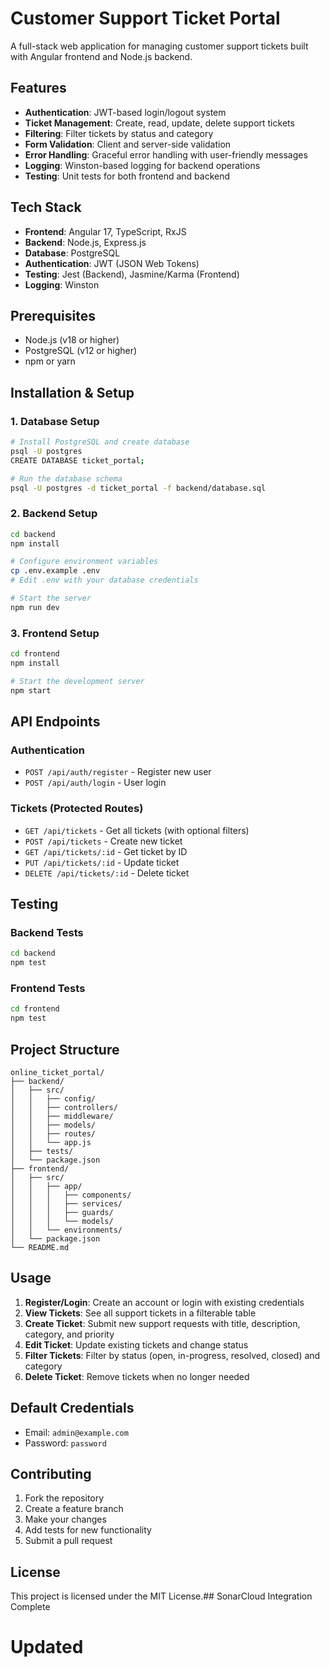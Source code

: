 # Customer Support Ticket Portal

A full-stack web application for managing customer support tickets built with Angular frontend and Node.js backend.

## Features

- **Authentication**: JWT-based login/logout system
- **Ticket Management**: Create, read, update, delete support tickets
- **Filtering**: Filter tickets by status and category
- **Form Validation**: Client and server-side validation
- **Error Handling**: Graceful error handling with user-friendly messages
- **Logging**: Winston-based logging for backend operations
- **Testing**: Unit tests for both frontend and backend

## Tech Stack

- **Frontend**: Angular 17, TypeScript, RxJS
- **Backend**: Node.js, Express.js
- **Database**: PostgreSQL
- **Authentication**: JWT (JSON Web Tokens)
- **Testing**: Jest (Backend), Jasmine/Karma (Frontend)
- **Logging**: Winston

## Prerequisites

- Node.js (v18 or higher)
- PostgreSQL (v12 or higher)
- npm or yarn

## Installation & Setup

### 1. Database Setup

```bash
# Install PostgreSQL and create database
psql -U postgres
CREATE DATABASE ticket_portal;

# Run the database schema
psql -U postgres -d ticket_portal -f backend/database.sql
```

### 2. Backend Setup

```bash
cd backend
npm install

# Configure environment variables
cp .env.example .env
# Edit .env with your database credentials

# Start the server
npm run dev
```

### 3. Frontend Setup

```bash
cd frontend
npm install

# Start the development server
npm start
```

## API Endpoints

### Authentication
- `POST /api/auth/register` - Register new user
- `POST /api/auth/login` - User login

### Tickets (Protected Routes)
- `GET /api/tickets` - Get all tickets (with optional filters)
- `POST /api/tickets` - Create new ticket
- `GET /api/tickets/:id` - Get ticket by ID
- `PUT /api/tickets/:id` - Update ticket
- `DELETE /api/tickets/:id` - Delete ticket

## Testing

### Backend Tests
```bash
cd backend
npm test
```

### Frontend Tests
```bash
cd frontend
npm test
```

## Project Structure

```
online_ticket_portal/
├── backend/
│   ├── src/
│   │   ├── config/
│   │   ├── controllers/
│   │   ├── middleware/
│   │   ├── models/
│   │   ├── routes/
│   │   └── app.js
│   ├── tests/
│   └── package.json
├── frontend/
│   ├── src/
│   │   ├── app/
│   │   │   ├── components/
│   │   │   ├── services/
│   │   │   ├── guards/
│   │   │   └── models/
│   │   └── environments/
│   └── package.json
└── README.md
```

## Usage

1. **Register/Login**: Create an account or login with existing credentials
2. **View Tickets**: See all support tickets in a filterable table
3. **Create Ticket**: Submit new support requests with title, description, category, and priority
4. **Edit Ticket**: Update existing tickets and change status
5. **Filter Tickets**: Filter by status (open, in-progress, resolved, closed) and category
6. **Delete Ticket**: Remove tickets when no longer needed

## Default Credentials

- Email: `admin@example.com`
- Password: `password`

## Contributing

1. Fork the repository
2. Create a feature branch
3. Make your changes
4. Add tests for new functionality
5. Submit a pull request

## License

This project is licensed under the MIT License.## SonarCloud Integration Complete
# Updated
